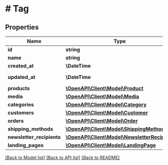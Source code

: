 # # Tag

## Properties

Name | Type | Description | Notes
------------ | ------------- | ------------- | -------------
**id** | **string** |  | [optional]
**name** | **string** |  |
**created_at** | **\DateTime** |  | [readonly]
**updated_at** | **\DateTime** |  | [optional] [readonly]
**products** | [**\OpenAPI\Client\Model\Product**](Product.md) |  | [optional]
**media** | [**\OpenAPI\Client\Model\Media**](Media.md) |  | [optional]
**categories** | [**\OpenAPI\Client\Model\Category**](Category.md) |  | [optional]
**customers** | [**\OpenAPI\Client\Model\Customer**](Customer.md) |  | [optional]
**orders** | [**\OpenAPI\Client\Model\Order**](Order.md) |  | [optional]
**shipping_methods** | [**\OpenAPI\Client\Model\ShippingMethod**](ShippingMethod.md) |  | [optional]
**newsletter_recipients** | [**\OpenAPI\Client\Model\NewsletterRecipient**](NewsletterRecipient.md) |  | [optional]
**landing_pages** | [**\OpenAPI\Client\Model\LandingPage**](LandingPage.md) |  | [optional]

[[Back to Model list]](../../README.md#models) [[Back to API list]](../../README.md#endpoints) [[Back to README]](../../README.md)
